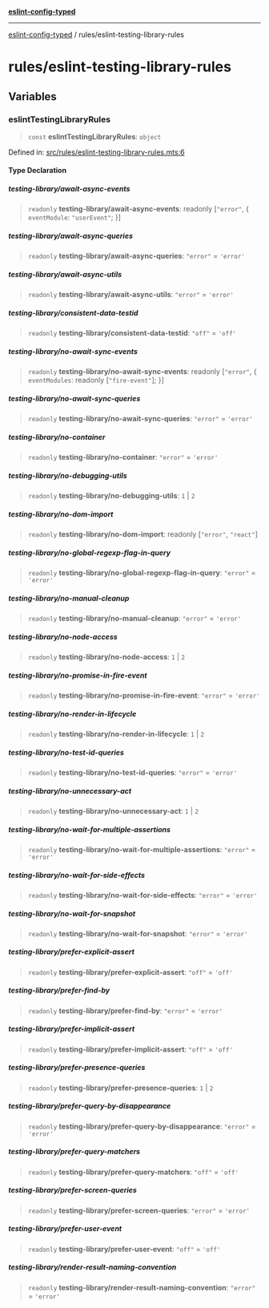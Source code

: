 [**eslint-config-typed**](../README.md)

***

[eslint-config-typed](../README.md) / rules/eslint-testing-library-rules

# rules/eslint-testing-library-rules

## Variables

### eslintTestingLibraryRules

> `const` **eslintTestingLibraryRules**: `object`

Defined in: [src/rules/eslint-testing-library-rules.mts:6](https://github.com/noshiro-pf/eslint-config-typed/blob/main/src/rules/eslint-testing-library-rules.mts#L6)

#### Type Declaration

##### testing-library/await-async-events

> `readonly` **testing-library/await-async-events**: readonly \[`"error"`, \{ `eventModule`: `"userEvent"`; \}\]

##### testing-library/await-async-queries

> `readonly` **testing-library/await-async-queries**: `"error"` = `'error'`

##### testing-library/await-async-utils

> `readonly` **testing-library/await-async-utils**: `"error"` = `'error'`

##### testing-library/consistent-data-testid

> `readonly` **testing-library/consistent-data-testid**: `"off"` = `'off'`

##### testing-library/no-await-sync-events

> `readonly` **testing-library/no-await-sync-events**: readonly \[`"error"`, \{ `eventModules`: readonly \[`"fire-event"`\]; \}\]

##### testing-library/no-await-sync-queries

> `readonly` **testing-library/no-await-sync-queries**: `"error"` = `'error'`

##### testing-library/no-container

> `readonly` **testing-library/no-container**: `"error"` = `'error'`

##### testing-library/no-debugging-utils

> `readonly` **testing-library/no-debugging-utils**: `1` \| `2`

##### testing-library/no-dom-import

> `readonly` **testing-library/no-dom-import**: readonly \[`"error"`, `"react"`\]

##### testing-library/no-global-regexp-flag-in-query

> `readonly` **testing-library/no-global-regexp-flag-in-query**: `"error"` = `'error'`

##### testing-library/no-manual-cleanup

> `readonly` **testing-library/no-manual-cleanup**: `"error"` = `'error'`

##### testing-library/no-node-access

> `readonly` **testing-library/no-node-access**: `1` \| `2`

##### testing-library/no-promise-in-fire-event

> `readonly` **testing-library/no-promise-in-fire-event**: `"error"` = `'error'`

##### testing-library/no-render-in-lifecycle

> `readonly` **testing-library/no-render-in-lifecycle**: `1` \| `2`

##### testing-library/no-test-id-queries

> `readonly` **testing-library/no-test-id-queries**: `"error"` = `'error'`

##### testing-library/no-unnecessary-act

> `readonly` **testing-library/no-unnecessary-act**: `1` \| `2`

##### testing-library/no-wait-for-multiple-assertions

> `readonly` **testing-library/no-wait-for-multiple-assertions**: `"error"` = `'error'`

##### testing-library/no-wait-for-side-effects

> `readonly` **testing-library/no-wait-for-side-effects**: `"error"` = `'error'`

##### testing-library/no-wait-for-snapshot

> `readonly` **testing-library/no-wait-for-snapshot**: `"error"` = `'error'`

##### testing-library/prefer-explicit-assert

> `readonly` **testing-library/prefer-explicit-assert**: `"off"` = `'off'`

##### testing-library/prefer-find-by

> `readonly` **testing-library/prefer-find-by**: `"error"` = `'error'`

##### testing-library/prefer-implicit-assert

> `readonly` **testing-library/prefer-implicit-assert**: `"off"` = `'off'`

##### testing-library/prefer-presence-queries

> `readonly` **testing-library/prefer-presence-queries**: `1` \| `2`

##### testing-library/prefer-query-by-disappearance

> `readonly` **testing-library/prefer-query-by-disappearance**: `"error"` = `'error'`

##### testing-library/prefer-query-matchers

> `readonly` **testing-library/prefer-query-matchers**: `"off"` = `'off'`

##### testing-library/prefer-screen-queries

> `readonly` **testing-library/prefer-screen-queries**: `"error"` = `'error'`

##### testing-library/prefer-user-event

> `readonly` **testing-library/prefer-user-event**: `"off"` = `'off'`

##### testing-library/render-result-naming-convention

> `readonly` **testing-library/render-result-naming-convention**: `"error"` = `'error'`
